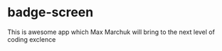 # badge-screen
This is awesome app which Max Marchuk will bring to the next level of coding exclence 

